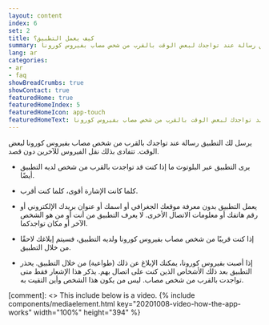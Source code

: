 ```yaml
---
layout: content
index: 6
set: 2
title: كيف يعمل التطبيق؟
summary: يرسل لك التطبيق رسالة عند تواجدك لبعض الوقت بالقرب من شخص مصاب بفيروس كورونا.
lang: ar
categories:
- ar
- faq
showBreadCrumbs: true
showContact: true
featuredHome: true
featuredHomeIndex: 5
featuredHomeIcon: app-touch
featuredHomeText: يرسل لك التطبيق رسالة عند تواجدك لبعض الوقت بالقرب من شخص مصاب بفيروس كورونا.
---
```


يرسل لك التطبيق رسالة عند تواجدك بالقرب من شخص مصاب بفيروس كورونا لبعض الوقت.  تتفادى بذلك نقل الفيروس للآخرين دون قصد.

* يرى التطبيق عبر البلوتوث ما إذا كنت قد تواجدت بالقرب من شخص لديه التطبيق أيضًا.

* كلما كانت الإشارة أقوى، كلما كنت أقرب.

* يعمل التطبيق بدون معرفة موقعك الجغرافي أو اسمك أو عنوان بريدك الإلكتروني أو رقم هاتفك أو معلومات الاتصال الأخرى. لا يعرف التطبيق من أنت أو من هو الشخص الآخر أو مكان تواجدكما.

* إذا كنت قريبًا من شخص مصاب بفيروس كورونا ولديه التطبيق، فسيتم إبلاغك لاحقًا من خلال التطبيق.

* إذا أصبت بفيروس كورونا، يمكنك الإبلاغ عن ذلك (طواعية) من خلال التطبيق. يحذر التطبيق بعد ذلك الأشخاص الذين كنت على اتصال بهم. يذكر هذا الإشعار فقط متى تواجدت بالقرب من شخص مصاب. ليس من يكون هذا الشخص وأين التقيت به.

[comment]: <> This include below is a video.
{% include components/mediaelement.html key="20201008-video-how-the-app-works" width="100%" height="394" %}
